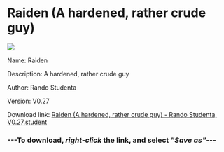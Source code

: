 # Raiden (A hardened, rather crude guy)

<img src = "https://raw.githubusercontent.com/Arbiter1223/Koukou-Gurashi-Custom-Students/master/Students/Files/Raiden%20(A%20hardened%2C%20rather%20crude%20guy).png">

Name: Raiden

Description: A hardened, rather crude guy

Author: Rando Studenta

Version: V0.27

Download link: <a href="https://raw.githubusercontent.com/Arbiter1223/Koukou-Gurashi-Custom-Students/master/Students/Files/Raiden%20(A%20hardened%2C%20rather%20crude%20guy)%20-%20Rando%20Studenta%2C%20V0.27.student">Raiden (A hardened, rather crude guy) - Rando Studenta, V0.27.student</a>

### ---**To download, _right-click_ the link, and select _"Save as"_**---

